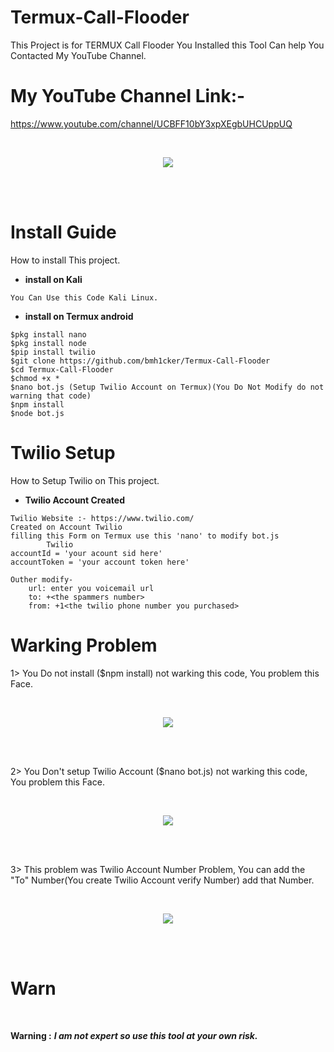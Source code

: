 # Termux-Call-Flooder
This Project is for TERMUX Call Flooder
You Installed this Tool Can help You Contacted My YouTube Channel.

# My YouTube Channel Link:-
https://www.youtube.com/channel/UCBFF10bY3xpXEgbUHCUppUQ

<br>
<p align="center">
<img src="https://github.com/bmh1cker/bmhacker.com/blob/master/src/Termux%20Call%20Flooder.jpg"/>
</p>
<br><br>

# Install Guide
How to install This project.

* **install on Kali**

```
You Can Use this Code Kali Linux.
```

* **install on Termux android**

```
$pkg install nano
$pkg install node
$pip install twilio
$git clone https://github.com/bmh1cker/Termux-Call-Flooder
$cd Termux-Call-Flooder
$chmod +x *
$nano bot.js (Setup Twilio Account on Termux)(You Do Not Modify do not warning that code)
$npm install
$node bot.js
```

# Twilio Setup
How to Setup Twilio on This project.

* **Twilio Account Created**

```
Twilio Website :- https://www.twilio.com/
Created on Account Twilio
filling this Form on Termux use this 'nano' to modify bot.js
        Twilio 
accountId = 'your acount sid here'
accountToken = 'your account token here'

Outher modify-
    url: enter you voicemail url
    to: +<the spammers number>
    from: +1<the twilio phone number you purchased>
```

# Warking Problem
1> You Do not install ($npm install) not warking this code, You problem this Face. 

<br>
<p align="center">
<img src="https://github.com/bmh1cker/bmhacker.com/blob/master/src/ProblemDon'tWark.jpg"/>
</p>
<br><br>

2> You Don't setup Twilio Account ($nano bot.js) not warking this code, You problem this Face.

<br>
<p align="center">
<img src="https://github.com/bmh1cker/bmhacker.com/blob/master/src/TwilioSetup.jpg"/>
</p>
<br><br>

3> This problem was Twilio Account Number Problem, You can add the "To" Number(You create Twilio Account verify Number) add that Number.

<br>
<p align="center">
<img src="https://github.com/bmh1cker/bmhacker.com/blob/master/src/Twilioprb.jpg"/>
</p>
<br><br>

# Warn
<br>

**Warning :** ***I am not expert so use this tool at your own risk.***

<br/>
